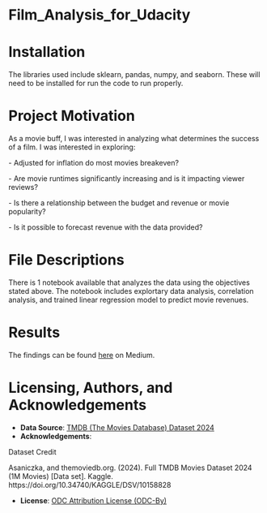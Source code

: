 # Film_Analysis_for_Udacity

# Installation
The libraries used include sklearn, pandas, numpy, and seaborn. These will need to be installed for run the code to run properly.
# Project Motivation
As a movie buff, I was interested in analyzing what determines the success of a film. I was interested in exploring: 
<p>- Adjusted for inflation do most movies breakeven?
<p>- Are movie runtimes significantly increasing and is it impacting viewer reviews?
<p>- Is there a relationship between the budget and revenue or movie popularity?
<p>- Is it possible to forecast revenue with the data provided? </p>

# File Descriptions
There is 1 notebook available that analyzes the data using the objectives stated above. The notebook includes explortary data analysis, correlation analysis, and trained linear regression model to predict movie revenues. 
# Results
The findings can be found <a href="https://medium.com/@cbailey4/what-makes-a-successful-movie-in-2024-90395776f127">here</a> on Medium. 
# Licensing, Authors, and Acknowledgements
- <b>Data Source</b>: <a href="https://www.kaggle.com/datasets/asaniczka/tmdb-movies-dataset-2023-930k-movies">TMDB (The Movies Database) Dataset 2024</a>
- <b>Acknowledgements</b>:

Dataset Credit
<p>Asaniczka, and themoviedb.org. (2024). Full TMDB Movies Dataset 2024 (1M Movies) [Data set]. Kaggle. https://doi.org/10.34740/KAGGLE/DSV/10158828

- <b>License</b>: <a href="https://opendatacommons.org/licenses/by/1-0/index.html">ODC Attribution License (ODC-By)</a>
